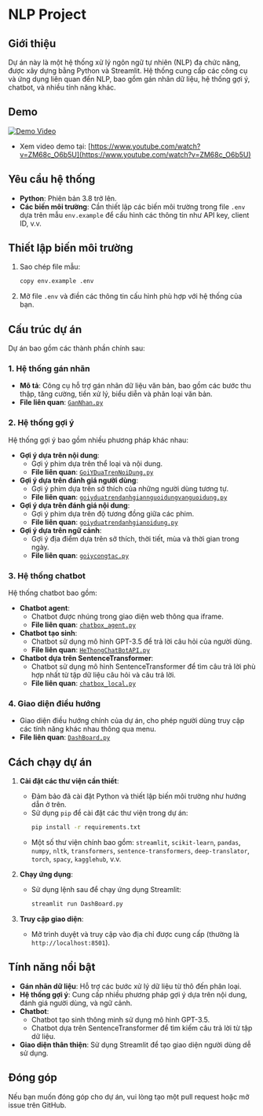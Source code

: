 # NLP Project

## Giới thiệu
Dự án này là một hệ thống xử lý ngôn ngữ tự nhiên (NLP) đa chức năng, được xây dựng bằng Python và Streamlit. Hệ thống cung cấp các công cụ và ứng dụng liên quan đến NLP, bao gồm gán nhãn dữ liệu, hệ thống gợi ý, chatbot, và nhiều tính năng khác.

## Demo
[![Demo Video](https://img.youtube.com/vi/ZM68c_O6b5U/0.jpg)](https://www.youtube.com/watch?v=ZM68c_O6b5U)
- Xem video demo tại: [https://www.youtube.com/watch?v=ZM68c_O6b5U](https://www.youtube.com/watch?v=ZM68c_O6b5U)

## Yêu cầu hệ thống

- **Python**: Phiên bản 3.8 trở lên.
- **Các biến môi trường**: Cần thiết lập các biến môi trường trong file `.env` dựa trên mẫu `env.example` để cấu hình các thông tin như API key, client ID, v.v.

## Thiết lập biến môi trường

1. Sao chép file mẫu:
   ```bash
   copy env.example .env
   ```
2. Mở file `.env` và điền các thông tin cấu hình phù hợp với hệ thống của bạn.

## Cấu trúc dự án
Dự án bao gồm các thành phần chính sau:

### 1. **Hệ thống gán nhãn**
- **Mô tả**: Công cụ hỗ trợ gán nhãn dữ liệu văn bản, bao gồm các bước thu thập, tăng cường, tiền xử lý, biểu diễn và phân loại văn bản.
- **File liên quan**: [`GanNhan.py`](GanNhan.py)

### 2. **Hệ thống gợi ý**
Hệ thống gợi ý bao gồm nhiều phương pháp khác nhau:
- **Gợi ý dựa trên nội dung**:
  - Gợi ý phim dựa trên thể loại và nội dung.
  - **File liên quan**: [`GoiYDuaTrenNoiDung.py`](GoiYDuaTrenNoiDung.py)
- **Gợi ý dựa trên đánh giá người dùng**:
  - Gợi ý phim dựa trên sở thích của những người dùng tương tự.
  - **File liên quan**: [`goiyduatrendanhgiannguoidungvanguoidung.py`](goiyduatrendanhgiannguoidungvanguoidung.py)
- **Gợi ý dựa trên đánh giá nội dung**:
  - Gợi ý phim dựa trên độ tương đồng giữa các phim.
  - **File liên quan**: [`goiyduatrendanhgianoidung.py`](goiyduatrendanhgianoidung.py)
- **Gợi ý dựa trên ngữ cảnh**:
  - Gợi ý địa điểm dựa trên sở thích, thời tiết, mùa và thời gian trong ngày.
  - **File liên quan**: [`goiycongtac.py`](goiycongtac.py)

### 3. **Hệ thống chatbot**
Hệ thống chatbot bao gồm:
- **Chatbot agent**:
  - Chatbot được nhúng trong giao diện web thông qua iframe.
  - **File liên quan**: [`chatbox_agent.py`](chatbox_agent.py)
- **Chatbot tạo sinh**:
  - Chatbot sử dụng mô hình GPT-3.5 để trả lời câu hỏi của người dùng.
  - **File liên quan**: [`HeThongChatBotAPI.py`](HeThongChatBotAPI.py)
- **Chatbot dựa trên SentenceTransformer**:
  - Chatbot sử dụng mô hình SentenceTransformer để tìm câu trả lời phù hợp nhất từ tập dữ liệu câu hỏi và câu trả lời.
  - **File liên quan**: [`chatbox_local.py`](chatbox_local.py)

### 4. **Giao diện điều hướng**
- Giao diện điều hướng chính của dự án, cho phép người dùng truy cập các tính năng khác nhau thông qua menu.
- **File liên quan**: [`DashBoard.py`](DashBoard.py)

## Cách chạy dự án
1. **Cài đặt các thư viện cần thiết**:
   - Đảm bảo đã cài đặt Python và thiết lập biến môi trường như hướng dẫn ở trên.
   - Sử dụng `pip` để cài đặt các thư viện trong dự án:
     ```bash
     pip install -r requirements.txt
     ```
   - Một số thư viện chính bao gồm: `streamlit`, `scikit-learn`, `pandas`, `numpy`, `nltk`, `transformers`, `sentence-transformers`, `deep-translator`, `torch`, `spacy`, `kagglehub`, v.v.

2. **Chạy ứng dụng**:
   - Sử dụng lệnh sau để chạy ứng dụng Streamlit:
     ```bash
     streamlit run DashBoard.py
     ```

3. **Truy cập giao diện**:
   - Mở trình duyệt và truy cập vào địa chỉ được cung cấp (thường là `http://localhost:8501`).

## Tính năng nổi bật
- **Gán nhãn dữ liệu**: Hỗ trợ các bước xử lý dữ liệu từ thô đến phân loại.
- **Hệ thống gợi ý**: Cung cấp nhiều phương pháp gợi ý dựa trên nội dung, đánh giá người dùng, và ngữ cảnh.
- **Chatbot**:
  - Chatbot tạo sinh thông minh sử dụng mô hình GPT-3.5.
  - Chatbot dựa trên SentenceTransformer để tìm kiếm câu trả lời từ tập dữ liệu.
- **Giao diện thân thiện**: Sử dụng Streamlit để tạo giao diện người dùng dễ sử dụng.

## Đóng góp
Nếu bạn muốn đóng góp cho dự án, vui lòng tạo một pull request hoặc mở issue trên GitHub.